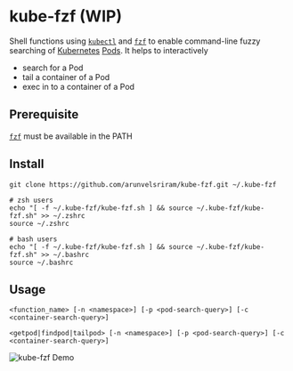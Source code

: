 # kube-fzf (WIP)

Shell functions using [`kubectl`](https://kubernetes.io/docs/reference/kubectl/overview/) and [`fzf`](https://github.com/junegunn/fzf) to enable command-line fuzzy searching of [Kubernetes](https://kubernetes.io/) [Pods](https://kubernetes.io/docs/concepts/workloads/pods/pod/). It helps to interactively

- search for a Pod
- tail a container of a Pod
- exec in to a container of a Pod

## Prerequisite

[`fzf`](https://github.com/junegunn/fzf) must be available in the PATH

## Install

```
git clone https://github.com/arunvelsriram/kube-fzf.git ~/.kube-fzf
```
```
# zsh users
echo "[ -f ~/.kube-fzf/kube-fzf.sh ] && source ~/.kube-fzf/kube-fzf.sh" >> ~/.zshrc
source ~/.zshrc
```

```
# bash users
echo "[ -f ~/.kube-fzf/kube-fzf.sh ] && source ~/.kube-fzf/kube-fzf.sh" >> ~/.bashrc
source ~/.bashrc
```

## Usage

```
<function_name> [-n <namespace>] [-p <pod-search-query>] [-c <container-search-query>]
```

```
<getpod|findpod|tailpod> [-n <namespace>] [-p <pod-search-query>] [-c <container-search-query>]
```

![kube-fzf Demo](/demo.gif)
